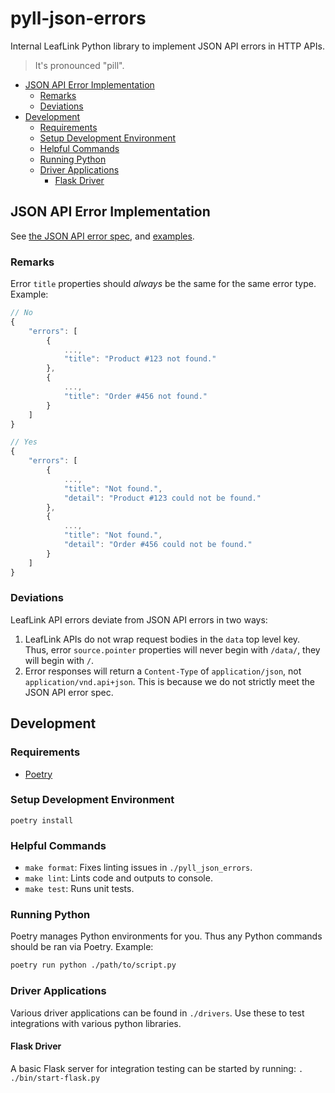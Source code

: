 # pyll-json-errors

Internal LeafLink Python library to implement JSON API errors in HTTP APIs.

> It's pronounced "pill".

- [JSON API Error Implementation](#json-api-error-implementation)
  * [Remarks](#remarks)
  * [Deviations](#deviations)
- [Development](#development)
  * [Requirements](#requirements)
  * [Setup Development Environment](#setup-development-environment)
  * [Helpful Commands](#helpful-commands)
  * [Running Python](#running-python)
  * [Driver Applications](#driver-applications)
    * [Flask Driver](#flask-driver)

## JSON API Error Implementation
See [the JSON API error spec](https://jsonapi.org/format/#errors), and
[examples](https://jsonapi.org/examples/#error-objects).

### Remarks

Error `title` properties should _always_ be the same for the same error type. Example:

```javascript
// No
{
    "errors": [
        {
            ...,
            "title": "Product #123 not found."
        },
        {
            ...,
            "title": "Order #456 not found."
        }
    ]
}

// Yes
{
    "errors": [
        {
            ...,
            "title": "Not found.",
            "detail": "Product #123 could not be found."
        },
        {
            ...,
            "title": "Not found.",
            "detail": "Order #456 could not be found."
        }
    ]
}
```

### Deviations
LeafLink API errors deviate from JSON API errors in two ways:

1. LeafLink APIs do not wrap request bodies in the `data` top level key. Thus, error `source.pointer` properties will
never begin with `/data/`, they will begin with `/`.
2. Error responses will return a `Content-Type` of `application/json`, not `application/vnd.api+json`. This is because
we do not strictly meet the JSON API error spec.


## Development

### Requirements
* [Poetry](https://python-poetry.org/)

### Setup Development Environment
`poetry install`

### Helpful Commands
* `make format`: Fixes linting issues in `./pyll_json_errors`.
* `make lint`: Lints code and outputs to console.
* `make test`: Runs unit tests.

### Running Python
Poetry manages Python environments for you. Thus any Python commands should be ran via Poetry. Example:

```bash
poetry run python ./path/to/script.py
```

### Driver Applications
Various driver applications can be found in `./drivers`. Use these to test integrations with various python libraries.

#### Flask Driver
A basic Flask server for integration testing can be started by running: `. ./bin/start-flask.py`
